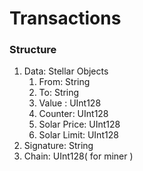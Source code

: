 # Transactions

### Structure

1. Data: Stellar Objects
    1. From: String
    2. To: String
    3. Value : UInt128
    4. Counter: UInt128
    5. Solar Price: UInt128
    6. Solar Limit: UInt128
2. Signature: String
3. Chain: UInt128( for miner )